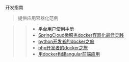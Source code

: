 开发指南

>提供应用容器化范例

>> * [平台用户使用手册](平台使用手册.md)
>> * [SpringCloud微服务docker容器化最佳实践](SpringCloud微服务docker容器化最佳实践.md)
>> * [python开发者的docker之旅](python开发者的docker之旅.md)
>> * [php开发者的docker之旅](php开发者的docker之旅.md)
>> * [用docker构建angular前端应用](用docker构建angular前端应用.md)
